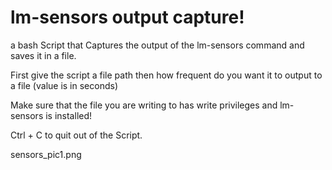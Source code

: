 # lm-sensors output capture!
a bash Script that Captures the output of the lm-sensors command and saves it in a file.

First give the script a file path then how frequent do you want it to output to a file (value is in seconds)

Make sure that the file you are writing to has write privileges and lm-sensors is installed! 

Ctrl + C to quit out of the Script.

sensors_pic1.png
